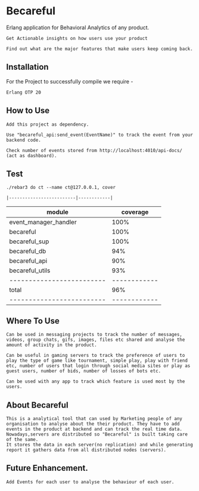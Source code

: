 # Becareful

Erlang application for Behavioral Analytics of any product.

	Get Actionable insights on how users use your product

	Find out what are the major features that make users keep coming back.

Installation
------------
For the Project to successfully compile we require -

	Erlang OTP 20

How to Use
----------

	Add this project as dependency.

	Use "becareful_api:send_event(EventName)" to track the event from your backend code.

	Check number of events stored from http://localhost:4010/api-docs/ (act as dashboard).

Test
----

	./rebar3 do ct --name ct@127.0.0.1, cover

	|-------------------------|------------|
  |                 module  |  coverage  |
  |-------------------------|------------|
  |  event_manager_handler  |      100%  |
  |              becareful  |      100%  |
  |          becareful_sup  |      100%  |
  |           becareful_db  |       94%  |
  |          becareful_api  |       90%  |
  |        becareful_utils  |       93%  |
  |-------------------------|------------|
  |                  total  |       96%  |
  |-------------------------|------------|


Where To Use
------------

	Can be used in messaging projects to track the number of messages, videos, group chats, gifs, images, files etc shared and analyse the amount of activity in the product.

	Can be useful in gaming servers to track the preference of users to play the type of game like tournament, simple play, play with friend etc, number of users that login through social media sites or play as guest users, number of bids, number of losses of bots etc.

	Can be used with any app to track which feature is used most by the users.

About Becareful
---------------

	This is a analytical tool that can used by Marketing people of any organisation to analyse about the their product. They have to add events in the product at backend and can track the real time data.
	Nowadays,servers are distributed so "Becareful"	is built taking care of the same.
	It stores the data in each server(no replication) and while generating report it gathers data from all distributed nodes (servers).

Future Enhancement.
------------------

	Add Events for each user to analyse the behaviour of each user.
